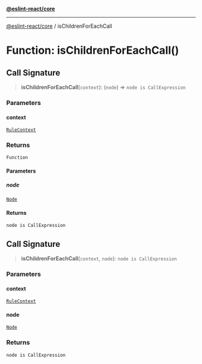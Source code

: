 [**@eslint-react/core**](../README.md)

***

[@eslint-react/core](../README.md) / isChildrenForEachCall

# Function: isChildrenForEachCall()

## Call Signature

> **isChildrenForEachCall**(`context`): (`node`) => `node is CallExpression`

### Parameters

#### context

[`RuleContext`](../-internal-/type-aliases/RuleContext.md)

### Returns

`Function`

#### Parameters

##### node

[`Node`](../-internal-/type-aliases/Node.md)

#### Returns

`node is CallExpression`

## Call Signature

> **isChildrenForEachCall**(`context`, `node`): `node is CallExpression`

### Parameters

#### context

[`RuleContext`](../-internal-/type-aliases/RuleContext.md)

#### node

[`Node`](../-internal-/type-aliases/Node.md)

### Returns

`node is CallExpression`
